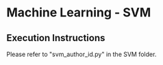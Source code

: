 # Machine Learning - SVM

## Execution Instructions

Please refer to "svm_author_id.py" in the SVM folder.  
